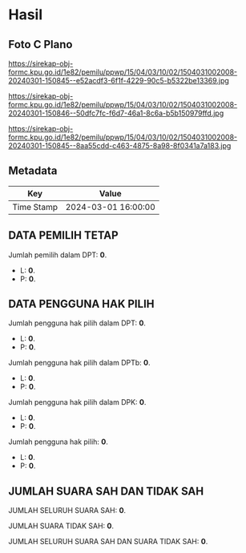 # Hasil

## Foto C Plano

https://sirekap-obj-formc.kpu.go.id/1e82/pemilu/ppwp/15/04/03/10/02/1504031002008-20240301-150845--e52acdf3-6f1f-4229-90c5-b5322be13369.jpg

https://sirekap-obj-formc.kpu.go.id/1e82/pemilu/ppwp/15/04/03/10/02/1504031002008-20240301-150846--50dfc7fc-f6d7-46a1-8c6a-b5b150979ffd.jpg

https://sirekap-obj-formc.kpu.go.id/1e82/pemilu/ppwp/15/04/03/10/02/1504031002008-20240301-150845--8aa55cdd-c463-4875-8a98-8f0341a7a183.jpg


## Metadata

| Key        | Value               |
| ---------- | ------------------- |
| Time Stamp | 2024-03-01 16:00:00 |


## DATA PEMILIH TETAP

Jumlah pemilih dalam DPT: **0**.
 * L: **0**.
 * P: **0**.

## DATA PENGGUNA HAK PILIH

Jumlah pengguna hak pilih dalam DPT: **0**.
 * L: **0**.
 * P: **0**.

Jumlah pengguna hak pilih dalam DPTb: **0**.
 * L: **0**.
 * P: **0**.

Jumlah pengguna hak pilih dalam DPK: **0**.
 * L: **0**.
 * P: **0**.

Jumlah pengguna hak pilih: **0**.
 * L: **0**.
 * P: **0**.

## JUMLAH SUARA SAH DAN TIDAK SAH

JUMLAH SELURUH SUARA SAH: **0**.

JUMLAH SUARA TIDAK SAH: **0**.

JUMLAH SELURUH SUARA SAH DAN SUARA TIDAK SAH: **0**.


